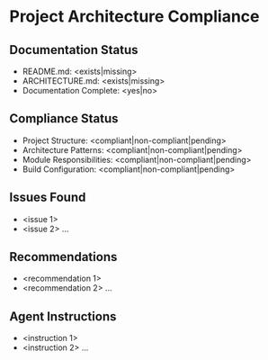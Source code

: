 # Project Architecture Compliance

## Documentation Status
- README.md: <exists|missing>
- ARCHITECTURE.md: <exists|missing>
- Documentation Complete: <yes|no>

## Compliance Status
- Project Structure: <compliant|non-compliant|pending>
- Architecture Patterns: <compliant|non-compliant|pending>
- Module Responsibilities: <compliant|non-compliant|pending>
- Build Configuration: <compliant|non-compliant|pending>

## Issues Found
- <issue 1>
- <issue 2>
...

## Recommendations
- <recommendation 1>
- <recommendation 2>
...

## Agent Instructions
- <instruction 1>
- <instruction 2>
... 